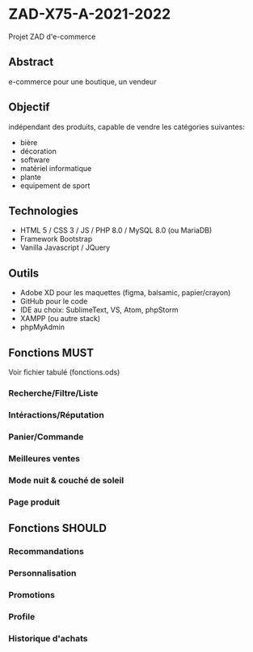 # ZAD-X75-A-2021-2022
Projet ZAD d'e-commerce


## Abstract
e-commerce pour une boutique, un vendeur

## Objectif
indépendant des produits, capable de vendre les catégories suivantes:
- bière
- décoration
- software
- matériel informatique
- plante
- equipement de sport


## Technologies
- HTML 5 / CSS 3 / JS / PHP 8.0 / MySQL 8.0 (ou MariaDB)
- Framework Bootstrap
- Vanilla Javascript / JQuery


## Outils
- Adobe XD pour les maquettes (figma, balsamic, papier/crayon)
- GitHub pour le code
- IDE au choix: SublimeText, VS, Atom, phpStorm
- XAMPP (ou autre stack)
- phpMyAdmin


## Fonctions MUST
Voir fichier tabulé (fonctions.ods)

### Recherche/Filtre/Liste

### Intéractions/Réputation

### Panier/Commande

### Meilleures ventes

### Mode nuit & couché de  soleil

### Page produit

## Fonctions SHOULD

### Recommandations
### Personnalisation
### Promotions
### Profile
### Historique d'achats
